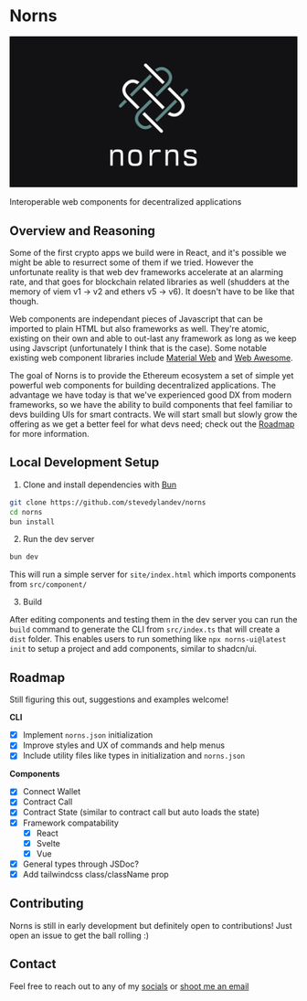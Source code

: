 # Norns

![cover](site/og.png)

Interoperable web components for decentralized applications

## Overview and Reasoning

Some of the first crypto apps we build were in React, and it's possible we might be able to resurrect some of them if we tried. However the unfortunate reality is that web dev frameworks accelerate at an alarming rate, and that goes for blockchain related libraries as well (shudders at the memory of viem v1 -> v2 and ethers v5 -> v6). It doesn't have to be like that though.

Web components are independant pieces of Javascript that can be imported to plain HTML but also frameworks as well. They're atomic, existing on their own and able to out-last any framework as long as we keep using Javscript (unfortunately I think that is the case). Some notable existing web component libraries include [Material Web](https://github.com/material-components/material-web) and [Web Awesome](https://github.com/shoelace-style/webawesome).

The goal of Norns is to provide the Ethereum ecosystem a set of simple yet powerful web components for building decentralized applications. The advantage we have today is that we've experienced good DX from modern frameworks, so we have the ability to build components that feel familiar to devs building UIs for smart contracts. We will start small but slowly grow the offering as we get a better feel for what devs need; check out the [Roadmap](#roadmap) for more information.

## Local Development Setup

1. Clone and install dependencies with [Bun](https://bun.sh)

```bash
git clone https://github.com/stevedylandev/norns
cd norns
bun install
```

2. Run the dev server

```bash
bun dev
```

This will run a simple server for `site/index.html` which imports components from `src/component/`

3. Build

After editing components and testing them in the dev server you can run the `build` command to generate the CLI from `src/index.ts` that will create a `dist` folder. This enables users to run something like `npx norns-ui@latest init` to setup a project and add components, similar to shadcn/ui.

## Roadmap

Still figuring this out, suggestions and examples welcome!

**CLI**

- [x] Implement `norns.json` initialization
- [x] Improve styles and UX of commands and help menus
- [x] Include utility files like types in initialization and `norns.json`

**Components**

- [x] Connect Wallet
- [x] Contract Call
- [x] Contract State (similar to contract call but auto loads the state)
- [x] Framework compatability
  - [x] React
  - [x] Svelte
  - [x] Vue
- [x] General types through JSDoc?
- [x] Add tailwindcss class/className prop

## Contributing

Norns is still in early development but definitely open to contributions! Just open an issue to get the ball rolling :)

## Contact

Feel free to reach out to any of my [socials](https://stevedylan.dev/links) or [shoot me an email](mailto:contact@stevedylan.dev)
